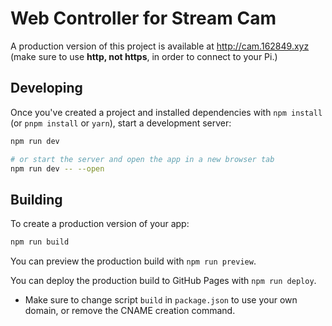 # Web Controller for Stream Cam

A production version of this project is available at http://cam.162849.xyz (make sure to use **http, not https**, in order to connect to your Pi.)

## Developing

Once you've created a project and installed dependencies with `npm install` (or `pnpm install` or `yarn`), start a development server:

```bash
npm run dev

# or start the server and open the app in a new browser tab
npm run dev -- --open
```

## Building

To create a production version of your app:

```bash
npm run build
```

You can preview the production build with `npm run preview`.

You can deploy the production build to GitHub Pages with `npm run deploy`.
- Make sure to change script `build` in `package.json` to use your own domain, or remove the CNAME creation command.